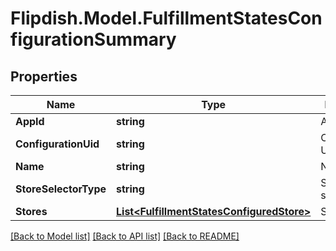 # Flipdish.Model.FulfillmentStatesConfigurationSummary
## Properties

Name | Type | Description | Notes
------------ | ------------- | ------------- | -------------
**AppId** | **string** | AppId | 
**ConfigurationUid** | **string** | Configuration Uid | [optional] 
**Name** | **string** | Name | [optional] 
**StoreSelectorType** | **string** | Store selector type | [optional] 
**Stores** | [**List&lt;FulfillmentStatesConfiguredStore&gt;**](FulfillmentStatesConfiguredStore.md) | Stores | [optional] 

[[Back to Model list]](../README.md#documentation-for-models) [[Back to API list]](../README.md#documentation-for-api-endpoints) [[Back to README]](../README.md)

